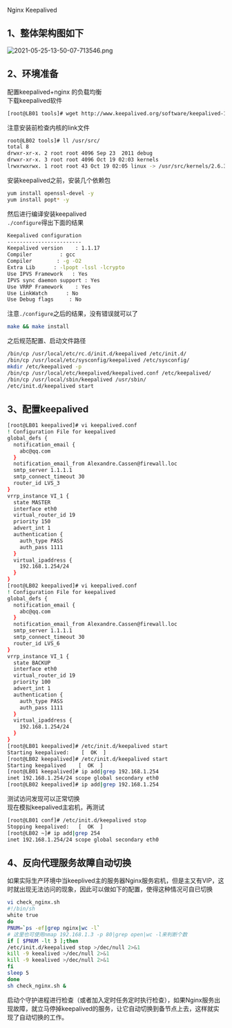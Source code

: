 Nginx Keepalived
<a name="Dj4W8"></a>
## 1、整体架构图如下
![2021-05-25-13-50-07-713546.png](https://cdn.nlark.com/yuque/0/2021/png/396745/1621921843170-6889140f-8b7c-4eab-b408-bca9dbfcc881.png#clientId=uad6d10d4-6dac-4&from=ui&id=u0c1a1bcb&originHeight=395&originWidth=645&originalType=binary&size=766040&status=done&style=shadow&taskId=u94568a4f-e948-4e61-ac98-45c28a50382)
<a name="FfErr"></a>
## 2、环境准备
配置keepalived+nginx 的负载均衡<br />下载keepalived软件
```bash
[root@LB01 tools]# wget http://www.keepalived.org/software/keepalived-1.1.17.tar.gz
```
注意安装前检查内核的link文件
```bash
root@LB02 tools]# ll /usr/src/
total 8
drwxr-xr-x. 2 root root 4096 Sep 23  2011 debug
drwxr-xr-x. 3 root root 4096 Oct 19 02:03 kernels
lrwxrwxrwx. 1 root root 43 Oct 19 02:05 linux -> /usr/src/kernels/2.6.32-642.6.1.el6.x86_64/
```
安装keepalived之前，安装几个依赖包
```bash
yum install openssl-devel -y
yum install popt* -y
```
然后进行编译安装keepalived<br />`./configure`得出下面的结果
```bash
Keepalived configuration
------------------------
Keepalived version    : 1.1.17
Compiler         : gcc
Compiler        : -g -O2
Extra Lib      : -lpopt -lssl -lcrypto
Use IPVS Framework   : Yes
IPVS sync daemon support : Yes
Use VRRP Framework    : Yes
Use LinkWatch      : No
Use Debug flags     : No
```
注意`./configure`之后的结果，没有错误就可以了
```bash
make && make install
```
之后规范配置、启动文件路径
```bash
/bin/cp /usr/local/etc/rc.d/init.d/keepalived /etc/init.d/
/bin/cp /usr/local/etc/sysconfig/keepalived /etc/sysconfig/
mkdir /etc/keepalived -p
/bin/cp /usr/local/etc/keepalived/keepalived.conf /etc/keepalived/
/bin/cp /usr/local/sbin/keepalived /usr/sbin/
/etc/init.d/keepalived start
```
<a name="o2DrJ"></a>
## 3、配置keepalived
```bash
[root@LB01 keepalived]# vi keepalived.conf 
! Configuration File for keepalived 
global_defs {
  notification_email {
  	abc@qq.com
  }
  notification_email_from Alexandre.Cassen@firewall.loc
  smtp_server 1.1.1.1
  smtp_connect_timeout 30
  router_id LVS_3
}
vrrp_instance VI_1 {
  state MASTER
  interface eth0
  virtual_router_id 19
  priority 150
  advert_int 1
  authentication {
    auth_type PASS
    auth_pass 1111
  }
  virtual_ipaddress {
  	192.168.1.254/24
  }
}
[root@LB02 keepalived]# vi keepalived.conf
! Configuration File for keepalived
global_defs {
  notification_email {
  	abc@qq.com
  }
  notification_email_from Alexandre.Cassen@firewall.loc
  smtp_server 1.1.1.1
  smtp_connect_timeout 30
  router_id LVS_6
}
vrrp_instance VI_1 {
  state BACKUP
  interface eth0
  virtual_router_id 19
  priority 100
  advert_int 1
  authentication {
    auth_type PASS
    auth_pass 1111
  }
  virtual_ipaddress {
  	192.168.1.254/24
  }
}
[root@LB01 keepalived]# /etc/init.d/keepalived start
Starting keepalived:    [  OK  ]
[root@LB02 keepalived]# /etc/init.d/keepalived start
Starting keepalived    [  OK  ]
[root@LB01 keepalived]# ip add|grep 192.168.1.254
inet 192.168.1.254/24 scope global secondary eth0
[root@LB02 keepalived]# ip add|grep 192.168.1.254
```
测试访问发现可以正常切换<br />现在模拟keepalived主宕机，再测试
```bash
[root@LB01 conf]# /etc/init.d/keepalived stop
Stopping keepalived:   [  OK  ]
[root@LB02 ~]# ip add|grep 254
inet 192.168.1.254/24 scope global secondary eth0
```
<a name="LZ0by"></a>
## 4、反向代理服务故障自动切换
如果实际生产环境中当keeplived主的服务器Nginx服务宕机，但是主又有VIP，这时就出现无法访问的现象，因此可以做如下的配置，使得这种情况可自已切换
```bash
vi check_nginx.sh
#!/bin/sh
white true
do
PNUM=`ps -ef|grep nginx|wc -l`
# 这里也可使用nmap 192.168.1.3 -p 80|grep open|wc -l来判断个数
if [ $PNUM -lt 3 ];then
/etc/init.d/keepalived stop >/dec/null 2>&1
kill -9 keealived >/dec/null 2>&1
kill -9 keealived >/dec/null 2>&1
fi
sleep 5
done
sh check_nginx.sh &
```
启动个守护进程进行检查（或者加入定时任务定时执行检查），如果Nginx服务出现故障，就立马停掉keepalived的服务，让它自动切换到备节点上去，这样就实现了自动切换的工作。
